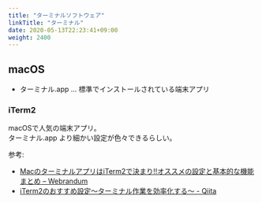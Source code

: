 ```yaml
---
title: "ターミナルソフトウェア"
linkTitle: "ターミナル"
date: 2020-05-13T22:23:41+09:00
weight: 2400
---
```


## macOS
- ターミナル.app ... 標準でインストールされている端末アプリ

### iTerm2

macOSで人気の端末アプリ。  
ターミナル.app より細かい設定が色々できるらしい。

参考:

- [MacのターミナルアプリはiTerm2で決まり!!オススメの設定と基本的な機能まとめ – Webrandum](https://webrandum.net/iterm2/)
- [iTerm2のおすすめ設定〜ターミナル作業を効率化する〜 - Qiita](https://qiita.com/ruwatana/items/8d9c174250061721ad11)
